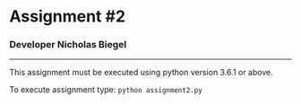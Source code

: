 # Assignment #2
### Developer Nicholas Biegel
---

This assignment must be executed using python version 3.6.1 or above.

To execute assignment type: ```python assignment2.py```
